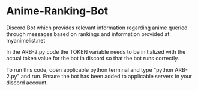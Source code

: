 # Anime-Ranking-Bot
Discord Bot which provides relevant information regarding anime queried through messages based on rankings and information provided at myanimelist.net

In the ARB-2.py code the TOKEN variable needs to be initialized with the actual token value for the bot in discord so that the bot runs correctly.

To run this code, open applicable python terminal and type  "python ARB-2.py" and run. Ensure the bot has been added to applicable servers in your discord account.
